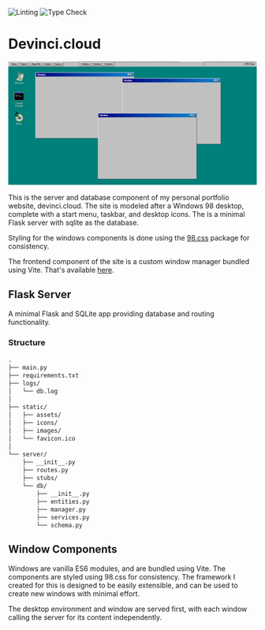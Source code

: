 ![Linting](https://github.com/sudoDeVinci/devinci.cloud/actions/workflows/linting.yml/badge.svg?branch=main)
![Type Check](https://github.com/sudoDeVinci/devinci.cloud/actions/workflows/typecheck.yml/badge.svg?branch=main)

# Devinci.cloud
![Current Visual](/static/images/screenshot.png)

This is the server and database component of my personal portfolio website, devinci.cloud. The site is modeled after a Windows 98 desktop, complete with a start menu, taskbar, and desktop icons. The is a minimal Flask server with sqlite as the database.

Styling for the windows components is done using the [98.css](https://jdan.github.io/98.css/) package for consistency. 

The frontend component of the site is a custom window manager bundled using Vite. That's available [here](https://github.com/sudoDeVinci/devinci.cloud-frontend).


## Flask Server

A minimal Flask and SQLite  app providing database and routing functionality.

### Structure
```
.
├── main.py
├── requirements.txt
├── logs/
│   └── db.log
│
├── static/
│   ├── assets/
│   ├── icons/
│   ├── images/
│   └── favicon.ico
│
└── server/ 
    ├── __init__.py
    ├── routes.py
    ├── stubs/
    └── db/
        ├── __init__.py
        ├── entities.py 
        ├── manager.py
        ├── services.py
        └── schema.py
```

## Window Components

Windows are vanilla ES6 modules, and are bundled using Vite. The components are styled using 98.css for consistency. The framework I created for this is designed to be easily extensible, and can be used to create new windows with minimal effort. 

The desktop environment and window are served first, with each window calling the server for its content independently. 
